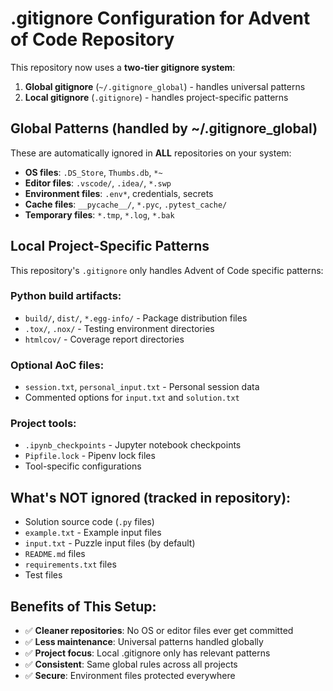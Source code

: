 # .gitignore Configuration for Advent of Code Repository

This repository now uses a **two-tier gitignore system**:

1. **Global gitignore** (`~/.gitignore_global`) - handles universal patterns
2. **Local gitignore** (`.gitignore`) - handles project-specific patterns

## Global Patterns (handled by ~/.gitignore_global)

These are automatically ignored in **ALL** repositories on your system:

- **OS files**: `.DS_Store`, `Thumbs.db`, `*~`
- **Editor files**: `.vscode/`, `.idea/`, `*.swp`
- **Environment files**: `.env*`, credentials, secrets
- **Cache files**: `__pycache__/`, `*.pyc`, `.pytest_cache/`
- **Temporary files**: `*.tmp`, `*.log`, `*.bak`

## Local Project-Specific Patterns

This repository's `.gitignore` only handles Advent of Code specific patterns:

### Python build artifacts:

- `build/`, `dist/`, `*.egg-info/` - Package distribution files
- `.tox/`, `.nox/` - Testing environment directories
- `htmlcov/` - Coverage report directories

### Optional AoC files:

- `session.txt`, `personal_input.txt` - Personal session data
- Commented options for `input.txt` and `solution.txt`

### Project tools:

- `.ipynb_checkpoints` - Jupyter notebook checkpoints
- `Pipfile.lock` - Pipenv lock files
- Tool-specific configurations

## What's NOT ignored (tracked in repository):

- Solution source code (`.py` files)
- `example.txt` - Example input files
- `input.txt` - Puzzle input files (by default)
- `README.md` files
- `requirements.txt` files
- Test files

## Benefits of This Setup:

- ✅ **Cleaner repositories**: No OS or editor files ever get committed
- ✅ **Less maintenance**: Universal patterns handled globally
- ✅ **Project focus**: Local .gitignore only has relevant patterns
- ✅ **Consistent**: Same global rules across all projects
- ✅ **Secure**: Environment files protected everywhere
